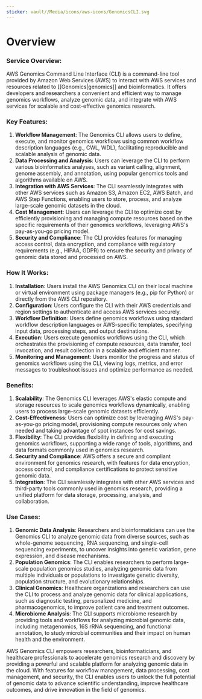 ```yaml
---
sticker: vault//Media/icons/aws-icons/GenomicsCLI.svg
---
```

# Overview

### Service Overview:

AWS Genomics Command Line Interface (CLI) is a command-line tool provided by Amazon Web Services (AWS) to interact with AWS services and resources related to [[Genomics|genomics]] and bioinformatics. It offers developers and researchers a convenient and efficient way to manage genomics workflows, analyze genomic data, and integrate with AWS services for scalable and cost-effective genomics research.

### Key Features:

1. **Workflow Management**: The Genomics CLI allows users to define, execute, and monitor genomics workflows using common workflow description languages (e.g., CWL, WDL), facilitating reproducible and scalable analysis of genomic data.
2. **Data Processing and Analysis**: Users can leverage the CLI to perform various bioinformatics analyses, such as variant calling, alignment, genome assembly, and annotation, using popular genomics tools and algorithms available on AWS.
3. **Integration with AWS Services**: The CLI seamlessly integrates with other AWS services such as Amazon S3, Amazon EC2, AWS Batch, and AWS Step Functions, enabling users to store, process, and analyze large-scale genomic datasets in the cloud.
4. **Cost Management**: Users can leverage the CLI to optimize cost by efficiently provisioning and managing compute resources based on the specific requirements of their genomics workflows, leveraging AWS's pay-as-you-go pricing model.
5. **Security and Compliance**: The CLI provides features for managing access control, data encryption, and compliance with regulatory requirements (e.g., HIPAA, GDPR) to ensure the security and privacy of genomic data stored and processed on AWS.

### How It Works:

1. **Installation**: Users install the AWS Genomics CLI on their local machine or virtual environment using package managers (e.g., pip for Python) or directly from the AWS CLI repository.
2. **Configuration**: Users configure the CLI with their AWS credentials and region settings to authenticate and access AWS services securely.
3. **Workflow Definition**: Users define genomics workflows using standard workflow description languages or AWS-specific templates, specifying input data, processing steps, and output destinations.
4. **Execution**: Users execute genomics workflows using the CLI, which orchestrates the provisioning of compute resources, data transfer, tool invocation, and result collection in a scalable and efficient manner.
5. **Monitoring and Management**: Users monitor the progress and status of genomics workflows using the CLI, viewing logs, metrics, and error messages to troubleshoot issues and optimize performance as needed.

### Benefits:

1. **Scalability**: The Genomics CLI leverages AWS's elastic compute and storage resources to scale genomics workflows dynamically, enabling users to process large-scale genomic datasets efficiently.
2. **Cost-Effectiveness**: Users can optimize cost by leveraging AWS's pay-as-you-go pricing model, provisioning compute resources only when needed and taking advantage of spot instances for cost savings.
3. **Flexibility**: The CLI provides flexibility in defining and executing genomics workflows, supporting a wide range of tools, algorithms, and data formats commonly used in genomics research.
4. **Security and Compliance**: AWS offers a secure and compliant environment for genomics research, with features for data encryption, access control, and compliance certifications to protect sensitive genomic data.
5. **Integration**: The CLI seamlessly integrates with other AWS services and third-party tools commonly used in genomics research, providing a unified platform for data storage, processing, analysis, and collaboration.

### Use Cases:

1. **Genomic Data Analysis**: Researchers and bioinformaticians can use the Genomics CLI to analyze genomic data from diverse sources, such as whole-genome sequencing, RNA sequencing, and single-cell sequencing experiments, to uncover insights into genetic variation, gene expression, and disease mechanisms.
2. **Population Genomics**: The CLI enables researchers to perform large-scale population genomics studies, analyzing genomic data from multiple individuals or populations to investigate genetic diversity, population structure, and evolutionary relationships.
3. **Clinical Genomics**: Healthcare organizations and researchers can use the CLI to process and analyze genomic data for clinical applications, such as diagnostic testing, personalized medicine, and pharmacogenomics, to improve patient care and treatment outcomes.
4. **Microbiome Analysis**: The CLI supports microbiome research by providing tools and workflows for analyzing microbial genomic data, including metagenomics, 16S rRNA sequencing, and functional annotation, to study microbial communities and their impact on human health and the environment.

AWS Genomics CLI empowers researchers, bioinformaticians, and healthcare professionals to accelerate genomics research and discovery by providing a powerful and scalable platform for analyzing genomic data in the cloud. With features for workflow management, data processing, cost management, and security, the CLI enables users to unlock the full potential of genomic data to advance scientific understanding, improve healthcare outcomes, and drive innovation in the field of genomics.
